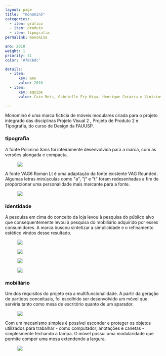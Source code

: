 ```yaml
---
layout: page
title:  "monominó"
categories:
  - item: gráfico
  - item: produto
  - item: tipografia
permalink: monomino

ano: 2010
weight: 1
priority: 51
color: '#78c6dc'

details:
  - item:
      key: ano
      value: 2010
  - item:
      key: equipe
      value: Caio Reis, Gabrielle Ery Higa, Henrique Corazza e Vinicius Hernandez

---
```


Monominó é uma marca fictícia de móveis modulares criada para o projeto integrado  das disciplinas Projeto Visual 2 , Projeto de Produto 2 e Tipografia, do curso de Design da FAUUSP.

### tipografia

A fonte Poliminó Sans foi inteiramente desenvolvida para a marca, com as versões alongada e compacta.

<figure><img class="img_small" src="{{ site.baseurl }}/assets/monomino/tipo_polimino.png"/></figure>

A fonte VAG6 Roman Lt é uma adaptação da fonte existente VAG Rounded. Algumas letras minúsculas como "a", "j" e "t" foram redesenhadas a fim de proporcionar uma personalidade mais marcante para a fonte.

<figure><img class="img_small" src="{{ site.baseurl }}/assets/monomino/tipo_vag6.png"/></figure>

### identidade

A pesquisa em cima do conceito da loja levou à pesquisa do público alvo que consequentemente levou à pesquisa do mobiliário adquirido por esses consumidores. A marca buscou sintetizar a simplicidade e o refinamento estético vindos desse resultado.

<figure><img class="img_small" src="{{ site.baseurl }}/assets/monomino/logo_monomino.jpg"/></figure>
<figure><img class="img_small" src="{{ site.baseurl }}/assets/monomino/brand_tipos.jpg"/></figure>
<figure><img class="img_small" src="{{ site.baseurl }}/assets/monomino/brand_materiais.jpg"/></figure>
<figure><img class="img_small" src="{{ site.baseurl }}/assets/monomino/brand_camiseta.jpg"/></figure>

### mobiliário

Um dos requisitos do projeto era a multifuncionalidade. A partir da geração de partidos conceituais, foi escolhido ser desenvolvido um móvel que serviria tanto como mesa de escritório quanto de um aparador.

<figure><img class="img_small" src="{{ site.baseurl }}/assets/monomino/mesa_estudos.jpg"/></figure>

Com um mecanismo simples é possível esconder e proteger os objetos utilizados para trabalhar - como computador, anotações e canetas - simplesmente fechando a tampa. O móvel possui uma modularidade que permite compor uma mesa extendendo a largura.

<figure><img class="img_small" src="{{ site.baseurl }}/assets/monomino/mesa_expandida.png"/></figure>
